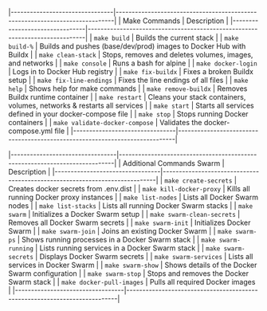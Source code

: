 |--------------------------------|-----------------------------------------------------------------------------|
| Make Commands                  | Description                                                                 |
|--------------------------------|-----------------------------------------------------------------------------|
| `make build`                   | Builds the current stack                                                    |
| `make build-%`                 | Builds and pushes (base/dev/prod) images to Docker Hub with Buildx          |
| `make clean-stack`             | Stops, removes and deletes volumes, images, and networks                    |
| `make console`                 | Runs a bash for alpine                                                      |
| `make docker-login`            | Logs in to Docker Hub registry                                              |
| `make fix-buildx`              | Fixes a broken Buildx setup                                                 |
| `make fix-line-endings`        | Fixes the line endings of all files                                         |
| `make help`                    | Shows help for make commands                                                |
| `make remove-buildx`           | Removes Buildx runtime container                                            |
| `make restart`                 | Cleans your stack containers, volumes, networks & restarts all services     |
| `make start`                   | Starts all services defined in your docker-compose file                     |
| `make stop`                    | Stops running Docker containers                                             |
| `make validate-docker-compose` | Validates the docker-compose.yml file                                       |
|--------------------------------|-----------------------------------------------------------------------------|

|---------------------------------|----------------------------------------------------------------------------|
| Additional Commands Swarm       | Description                                                                |
|---------------------------------|----------------------------------------------------------------------------|
| `make create-secrets`           | Creates docker secrets from .env.dist                                      |
| `make kill-docker-proxy`        | Kills all running Docker proxy instances                                   |
| `make list-nodes`               | Lists all Docker Swarm nodes                                               |
| `make list-stacks`              | Lists all running Docker Swarm stacks                                      |
| `make swarm`                    | Initializes a Docker Swarm setup                                           |
| `make swarm-clean-secrets`      | Removes all Docker Swarm secrets                                           |
| `make swarm-init`               | Initializes Docker Swarm                                                   |
| `make swarm-join`               | Joins an existing Docker Swarm                                             |
| `make swarm-ps`                 | Shows running processes in a Docker Swarm stack                            |
| `make swarm-running`            | Lists running services in a Docker Swarm stack                             |
| `make swarm-secrets`            | Displays Docker Swarm secrets                                              |
| `make swarm-services`           | Lists all services in Docker Swarm                                         |
| `make swarm-show`               | Shows details of the Docker Swarm configuration                            |
| `make swarm-stop`               | Stops and removes the Docker Swarm stack                                   |
| `make docker-pull-images`       | Pulls all required Docker images                                           |
|----------------------------------|---------------------------------------------------------------------------|
